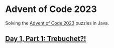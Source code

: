 # Advent of Code 2023

Solving the [Advent of Code 2023](https://adventofcode.com/2023) puzzles in Java.

## [Day 1, Part 1: Trebuchet?!](https://adventofcode.com/2023/day/1)
